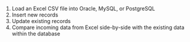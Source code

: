 1. Load an Excel CSV file into Oracle, MySQL, or PostgreSQL
2. Insert new records
3. Update existing records
4. Compare incoming data from Excel side-by-side with the existing data within the database